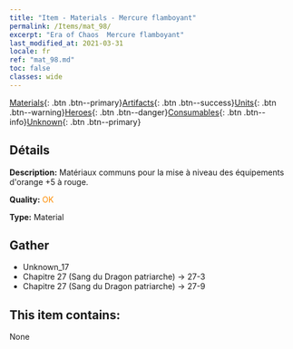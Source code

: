 ```yaml
---
title: "Item - Materials - Mercure flamboyant"
permalink: /Items/mat_98/
excerpt: "Era of Chaos  Mercure flamboyant"
last_modified_at: 2021-03-31
locale: fr
ref: "mat_98.md"
toc: false
classes: wide
---
```

 [Materials](/fr/Items/){: .btn .btn--primary}[Artifacts](/fr/Items/Artifacts/){: .btn .btn--success}[Units](/fr/Items/Units/){: .btn .btn--warning}[Heroes](/fr/Items/Heroes/){: .btn .btn--danger}[Consumables](/fr/Items/Consumables/){: .btn .btn--info}[Unknown](/fr/Items/Unknown/){: .btn .btn--primary}

## Détails
 **Description:** Matériaux communs pour la mise à niveau des équipements d'orange +5 à rouge.

 **Quality:** <span style="color: #FF8C00">OK</span>

 **Type:** Material

## Gather

*    Unknown_17 
*    Chapitre 27 (Sang du Dragon patriarche) -> 27-3 
*    Chapitre 27 (Sang du Dragon patriarche) -> 27-9 

## This item contains:

  None


